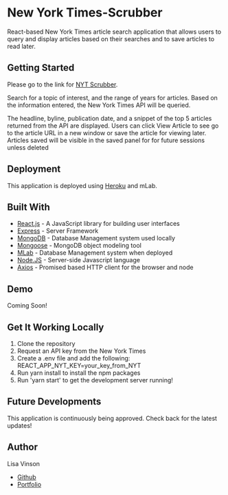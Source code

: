 # New York Times-Scrubber

React-based New York Times article search application that allows users to query and display articles based on their searches and to save articles to read later.

## Getting Started

Please go to the link for [NYT Scrubber](https://nyt-scrubber-app.herokuapp.com/).

Search for a topic of interest, and the range of years for articles. Based on the information entered, the New York Times API will be queried.

The headline, byline, publication date, and a snippet of the top 5 articles returned from the API are displayed. Users can click View Article to see go to the article URL in a new window or save the article for viewing later. Articles saved will be visible in the saved panel for for future sessions unless deleted

## Deployment

This application is deployed using [Heroku](http://www.heroku.com) and mLab.

## Built With

- [React.js](https://reactjs.org/) - A JavaScript library for building user interfaces
- [Express](https://www.npmjs.com/package/express) - Server Framework
- [MongoDB](https://www.mongodb.com/) - Database Management system used locally
- [Mongoose](http://docs.sequelizejs.com/) - MongoDB object modeling tool
- [MLab](https://www.mlab.com/home) - Database Management system when deployed
- [Node.JS](https://nodejs.org/en/) - Server-side Javascript language
- [Axios](https://www.npmjs.com/package/axios) - Promised based HTTP client for the browser and node

## Demo

Coming Soon!

## Get It Working Locally

1. Clone the repository
2. Request an API key from the New York Times
3. Create a .env file and add the following: REACT_APP_NYT_KEY=your_key_from_NYT
4. Run yarn install to install the npm packages
5. Run 'yarn start' to get the development server running!

## Future Developments

This application is continuously being approved. Check back for the latest updates!

## Author

Lisa Vinson

- [Github](https://github.com/LiVinson)
- [Portfolio](www.LisaVinson.com)
